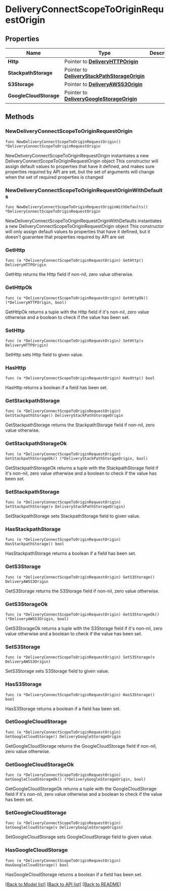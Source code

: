 # DeliveryConnectScopeToOriginRequestOrigin

## Properties

Name | Type | Description | Notes
------------ | ------------- | ------------- | -------------
**Http** | Pointer to [**DeliveryHTTPOrigin**](deliveryHTTPOrigin.md) |  | [optional] 
**StackpathStorage** | Pointer to [**DeliveryStackPathStorageOrigin**](deliveryStackPathStorageOrigin.md) |  | [optional] 
**S3Storage** | Pointer to [**DeliveryAWSS3Origin**](deliveryAWSS3Origin.md) |  | [optional] 
**GoogleCloudStorage** | Pointer to [**DeliveryGoogleStorageOrigin**](deliveryGoogleStorageOrigin.md) |  | [optional] 

## Methods

### NewDeliveryConnectScopeToOriginRequestOrigin

`func NewDeliveryConnectScopeToOriginRequestOrigin() *DeliveryConnectScopeToOriginRequestOrigin`

NewDeliveryConnectScopeToOriginRequestOrigin instantiates a new DeliveryConnectScopeToOriginRequestOrigin object
This constructor will assign default values to properties that have it defined,
and makes sure properties required by API are set, but the set of arguments
will change when the set of required properties is changed

### NewDeliveryConnectScopeToOriginRequestOriginWithDefaults

`func NewDeliveryConnectScopeToOriginRequestOriginWithDefaults() *DeliveryConnectScopeToOriginRequestOrigin`

NewDeliveryConnectScopeToOriginRequestOriginWithDefaults instantiates a new DeliveryConnectScopeToOriginRequestOrigin object
This constructor will only assign default values to properties that have it defined,
but it doesn't guarantee that properties required by API are set

### GetHttp

`func (o *DeliveryConnectScopeToOriginRequestOrigin) GetHttp() DeliveryHTTPOrigin`

GetHttp returns the Http field if non-nil, zero value otherwise.

### GetHttpOk

`func (o *DeliveryConnectScopeToOriginRequestOrigin) GetHttpOk() (*DeliveryHTTPOrigin, bool)`

GetHttpOk returns a tuple with the Http field if it's non-nil, zero value otherwise
and a boolean to check if the value has been set.

### SetHttp

`func (o *DeliveryConnectScopeToOriginRequestOrigin) SetHttp(v DeliveryHTTPOrigin)`

SetHttp sets Http field to given value.

### HasHttp

`func (o *DeliveryConnectScopeToOriginRequestOrigin) HasHttp() bool`

HasHttp returns a boolean if a field has been set.

### GetStackpathStorage

`func (o *DeliveryConnectScopeToOriginRequestOrigin) GetStackpathStorage() DeliveryStackPathStorageOrigin`

GetStackpathStorage returns the StackpathStorage field if non-nil, zero value otherwise.

### GetStackpathStorageOk

`func (o *DeliveryConnectScopeToOriginRequestOrigin) GetStackpathStorageOk() (*DeliveryStackPathStorageOrigin, bool)`

GetStackpathStorageOk returns a tuple with the StackpathStorage field if it's non-nil, zero value otherwise
and a boolean to check if the value has been set.

### SetStackpathStorage

`func (o *DeliveryConnectScopeToOriginRequestOrigin) SetStackpathStorage(v DeliveryStackPathStorageOrigin)`

SetStackpathStorage sets StackpathStorage field to given value.

### HasStackpathStorage

`func (o *DeliveryConnectScopeToOriginRequestOrigin) HasStackpathStorage() bool`

HasStackpathStorage returns a boolean if a field has been set.

### GetS3Storage

`func (o *DeliveryConnectScopeToOriginRequestOrigin) GetS3Storage() DeliveryAWSS3Origin`

GetS3Storage returns the S3Storage field if non-nil, zero value otherwise.

### GetS3StorageOk

`func (o *DeliveryConnectScopeToOriginRequestOrigin) GetS3StorageOk() (*DeliveryAWSS3Origin, bool)`

GetS3StorageOk returns a tuple with the S3Storage field if it's non-nil, zero value otherwise
and a boolean to check if the value has been set.

### SetS3Storage

`func (o *DeliveryConnectScopeToOriginRequestOrigin) SetS3Storage(v DeliveryAWSS3Origin)`

SetS3Storage sets S3Storage field to given value.

### HasS3Storage

`func (o *DeliveryConnectScopeToOriginRequestOrigin) HasS3Storage() bool`

HasS3Storage returns a boolean if a field has been set.

### GetGoogleCloudStorage

`func (o *DeliveryConnectScopeToOriginRequestOrigin) GetGoogleCloudStorage() DeliveryGoogleStorageOrigin`

GetGoogleCloudStorage returns the GoogleCloudStorage field if non-nil, zero value otherwise.

### GetGoogleCloudStorageOk

`func (o *DeliveryConnectScopeToOriginRequestOrigin) GetGoogleCloudStorageOk() (*DeliveryGoogleStorageOrigin, bool)`

GetGoogleCloudStorageOk returns a tuple with the GoogleCloudStorage field if it's non-nil, zero value otherwise
and a boolean to check if the value has been set.

### SetGoogleCloudStorage

`func (o *DeliveryConnectScopeToOriginRequestOrigin) SetGoogleCloudStorage(v DeliveryGoogleStorageOrigin)`

SetGoogleCloudStorage sets GoogleCloudStorage field to given value.

### HasGoogleCloudStorage

`func (o *DeliveryConnectScopeToOriginRequestOrigin) HasGoogleCloudStorage() bool`

HasGoogleCloudStorage returns a boolean if a field has been set.


[[Back to Model list]](../README.md#documentation-for-models) [[Back to API list]](../README.md#documentation-for-api-endpoints) [[Back to README]](../README.md)


